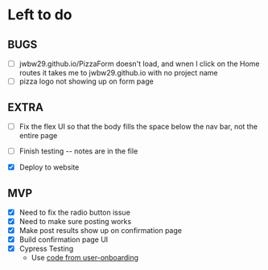 # Left to do

## BUGS
- [ ] jwbw29.github.io/PizzaForm doesn't load, and wnen I click on the Home routes it takes me to jwbw29.github.io with no project name
- [ ] pizza logo not showing up on form page

## EXTRA
- [ ] Fix the flex UI so that the body fills the space below the nav bar, not the entire page
- [ ] Finish testing -- notes are in the file
- [x] Deploy to website


## MVP

- [x] Need to fix the radio button issue
- [x] Need to make sure posting works
- [x] Make post results show up on confirmation page
- [x] Build confirmation page UI
- [x] Cypress Testing
  - Use [code from user-onboarding](https://github.com/jwbw29/user-onboarding/blob/main/cypress/e2e/spec.cy.js)
